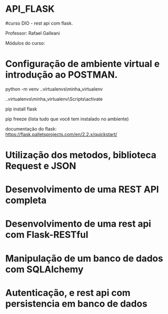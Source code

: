 # API_FLASK 

#curso DIO - rest api com flask.

Professor: Rafael Galleani

Módulos do curso:

#    Configuração de ambiente virtual e introdução ao POSTMAN.

python -m venv .\.virtualenvs\minha_virtualenv

.\.virtualenvs\minha_virtualenv\Scripts\activate

pip install flask

pip freeze (lista tudo que você tem instalado no ambiente)

documentação do flask: https://flask.palletsprojects.com/en/2.2.x/quickstart/



#    Utilização dos metodos, biblioteca Request e JSON


#    Desenvolvimento de uma REST API completa



#    Desenvolvimento de uma rest api com Flask-RESTful


#    Manipulação de um banco de dados com SQLAlchemy


#    Autenticação, e rest api com persistencia em  banco de dados




